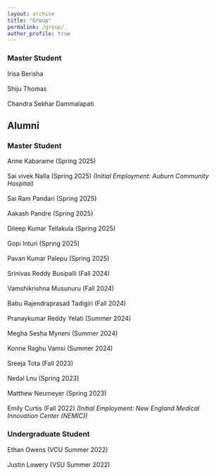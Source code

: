 ```yaml
---
layout: archive
title: "Group"
permalink: /group/
author_profile: true
---
```


<h3>Master Student</h3>

Irisa Berisha <br><br>
Shiju Thomas <br><br>
Chandra Sekhar Dammalapati

<h2>Alumni</h2>

<h3>Master Student</h3>

Anne Kabarame (Spring 2025) <br><br>
Sai vivek Nalla (Spring 2025) <i>(Initial Employment: Auburn Community Hospital)</i> <br><br>
Sai Ram Pandari (Spring 2025) <br><br>
Aakash Pandre (Spring 2025) <br><br>
Dileep Kumar Tellakula (Spring 2025) <br><br>
Gopi Inturi (Spring 2025) <br><br>
Pavan Kumar Palepu (Spring 2025) <br><br>
Srinivas Reddy Busipalli (Fall 2024) <br><br>
Vamshikrishna Musunuru (Fall 2024) <br><br> 
Babu Rajendraprasad Tadigiri (Fall 2024) <br><br>
Pranaykumar Reddy Yelati (Summer 2024) <br><br>
Megha Sesha Myneni (Summer 2024) <br><br>
Konne Raghu Vamsi (Summer 2024) <br><br>
Sreeja Tota (Fall 2023) <br><br>
Nedal Lnu (Spring 2023) <br><br>
Matthew Neumeyer (Spring 2023) <br><br>
Emily Curtis (Fall 2022) <i>(Initial Employment: New England Medical Innovation Center (NEMIC))</i>

<h3>Undergraduate Student</h3>
Ethan Owens (VCU Summer 2022) <br><br>
Justin Lowery (VSU Summer 2022)





